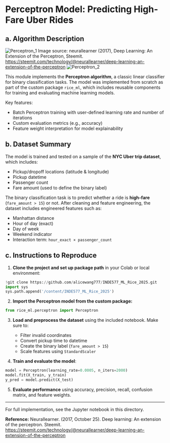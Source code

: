 # Perceptron Model: Predicting High-Fare Uber Rides

## a. Algorithm Description

![Perceptron_1](https://github.com/user-attachments/assets/f9c99053-72e0-4b0b-8d7c-6239ccd9f0ef)
Image source: neurallearner (2017), Deep Learning: An Extension of the Perceptron, Steemit. https://steemit.com/technology/@neurallearner/deep-learning-an-extension-of-the-perceptron
![Perceptron_2](https://github.com/user-attachments/assets/ba108c45-5f81-4f35-8985-30d219928526)

This module implements the **Perceptron algorithm**, a classic linear classifier for binary classification tasks. The model was implemented from scratch as part of the custom package `rice_ml`, which includes reusable components for training and evaluating machine learning models.

Key features:
- Batch Perceptron training with user-defined learning rate and number of iterations
- Custom evaluation metrics (e.g., accuracy)
- Feature weight interpretation for model explainability

## b. Dataset Summary

The model is trained and tested on a sample of the **NYC Uber trip dataset**, which includes:

- Pickup/dropoff locations (latitude & longitude)
- Pickup datetime
- Passenger count
- Fare amount (used to define the binary label)

The binary classification task is to predict whether a ride is **high-fare** (`fare_amount > 15`) or not. After cleaning and feature engineering, the dataset includes engineered features such as:
- Manhattan distance
- Hour of day (exact)
- Day of week
- Weekend indicator
- Interaction term: `hour_exact × passenger_count`

## c. Instructions to Reproduce

1. **Clone the project and set up package path** in your Colab or local environment:

```python
!git clone https://github.com/alicewang777/INDE577_ML_Rice_2025.git
import sys
sys.path.append('/content/INDE577_ML_Rice_2025')
```

2. **Import the Perceptron model from the custom package:**

```python
from rice_ml.perceptron import Perceptron
```

3. **Load and preprocess the dataset** using the included notebook. Make sure to:
   - Filter invalid coordinates
   - Convert pickup time to datetime
   - Create the binary label (`fare_amount > 15`)
   - Scale features using `StandardScaler`

4. **Train and evaluate the model**:

```python
model = Perceptron(learning_rate=0.0005, n_iters=2000)
model.fit(X_train, y_train)
y_pred = model.predict(X_test)
```

5. **Evaluate performance** using accuracy, precision, recall, confusion matrix, and feature weights.

---

For full implementation, see the Jupyter notebook in this directory.

**Reference:**
Neurallearner. (2017, October 25). Deep learning: An extension of the perceptron. Steemit. https://steemit.com/technology/@neurallearner/deep-learning-an-extension-of-the-perceptron
